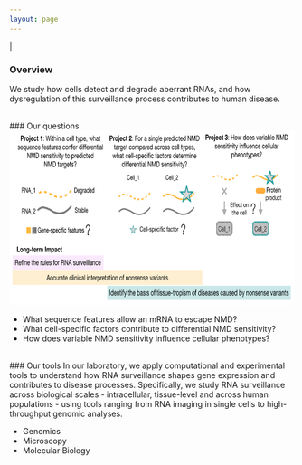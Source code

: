 ```yaml
---
layout: page
---
```


|

### Overview  
We study how cells detect and degrade aberrant RNAs, and how dysregulation of this surveillance process contributes to human disease. 

<br>  
### Our questions  
<br>
<img src="/img/research-overview.png" style="width:750px !important;height:308px !important;" />
<br>

* What sequence features allow an mRNA to escape NMD?  
* What cell-specific factors contribute to differential NMD sensitivity?  
* How does variable NMD sensitivity influence cellular phenotypes?  

<br>  
### Our tools
In our laboratory, we apply computational and experimental tools to understand how RNA surveillance shapes gene expression and contributes to disease processes. Specifically, we study RNA surveillance across biological scales - intracellular, tissue-level and across human populations - using tools ranging from RNA imaging in single cells to high-throughput genomic analyses.  

* Genomics   
* Microscopy    
* Molecular Biology    
